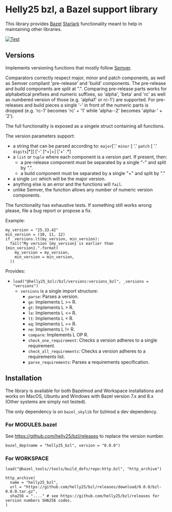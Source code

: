 # Helly25 bzl, a Bazel support library

This library provides [Bazel](http://bazel.build) [Starlark](https://bazel.build/rules/language) functionality meant to help in maintaining other libraries.

[![Test](https://github.com/helly25/bzl/actions/workflows/main.yml/badge.svg)](https://github.com/helly25/bzl/actions/workflows/main.yml)

## Versions

Implements versioning functions that mostly follow [Semver](https://semver.org/).

Comparators correctly respect major, minor and patch components, as well as
Semver compliant 'pre-release' and 'build' components. The pre-release and build
components are split at ".". Comparing pre-release parts works for alphabetical
prefixes and numeric suffixes, so 'alpha', 'beta' and 'rc' as well as numbered
version of those (e.g. 'alpha1' or rc-1') are supported. For pre-releases and
build pieces a single '-' in front of the numeric parts is dropped (e.g. 'rc-1'
becomes 'rc' + '1' while 'alpha--2' becomes 'alpha-' + '2').

The full functionality is exposed as a singele struct containing all functions.

The version parameters support:
- a string that can be parsed according to:
     `major`['.' `minor` [ '.' `patch` [ '.' `digits`]\*]] ['-' [^+]+] ['+' .\*]
- a `list` or `tuple` where each component is a version part. If present, then:
  - a pre-release component must be separated by a single "-" and split by ".".
  - a build component must be separated by a single "+" and split by "."
- a single `int` which will be the major version.
- anything else is an error and the functions will `fail`.
- unlike Semver, the function allows any number of numeric version components.

The functionality has exhaustive tests. If something still works wrong please,
file a bug report or propose a fix.

Example:
```bazel
my_version = "25.33.42"
min_version = (10, 11, 12)
if _versions.lt(my_version, min_version):
  fail("My version {my_version} is earlier than {min_version}.".format(
    my_version = my_version,
    min_version = min_version,
  ))
```

Provides:

* `load("@helly25_bzl//bzl/versions:versions_bzl", _versions = "versions")`
  * `versions` is a single import structure:
    * `parse`: Parses a version.
    * `ge`: Implements L >= R.
    * `gt`: Implements L > R.
    * `le`: Implements L <= R.
    * `lt`: Implements L < R.
    * `eq`: Implements L == R.
    * `ne`: Implements L != R.
    * `compare`: Implements L OP R.
    * `check_one_requirement`: Checks a version adheres to a single requirement.
    * `check_all_requirements`: Checks a version adheres to a requirements list.
    * `parse_requirements`: Parses a requirements specification.

## Installation

The library is available for both Bazelmod and Workspace installations and works
on MacOS, Ubuntu and Windows with Bazel version 7.x and 8.x (Other systems are
simply not tested).

The only dependency is on `bazel_skylib` for bzlmod a dev dependency.

### For MODULES.bazel

See https://github.com/helly25/bzl/releases to replace the version number.

```
bazel_dep(name = "helly25_bzl", version = "0.0.0")
```

### For WORKSPACE

```bazel
load("@bazel_tools//tools/build_defs/repo:http.bzl", "http_archive")

http_archive(
  name = "helly25_bzl",
  url = "https://github.com/helly25/bzl/releases/download/0.0.0/bzl-0.0.0.tar.gz",
  sha256 = "...." # see https://github.com/helly25/bzl/releases for version numbers SHA256 codes.
)
```
